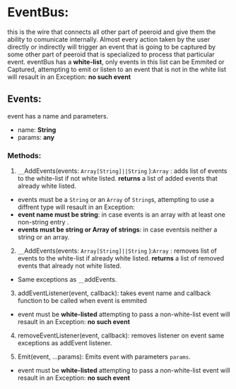 # EventBus:
this is the wire that connects all other part of peeroid and give them the ability to comunicate internally.
Almost every  action taken by the user directly or indirectly will trigger an event that is going to be captured by some other part of peeroid that is specialized to process that particular event.
eventBus has a **white-list**, only events in this list can be Emmited or Captured, attempting to emit or listen to an event that is not in the white list will resault in an Exception: **no such event**

## Events:
event has a name and parameters.
- name: **String**
- params: **any**

### Methods:
1. `__`AddEvents(events: `Array[String]||String` ):`Array`  :
adds list of events to the white-list if not white listed.
**returns** a list of added events that already white listed.
- events must be a `String` or an `Array` of `String`s, attempting to use a diffrent type will resault in an Exception: 
- **event name must be string**: in case events is an array with at least one non-string entry .
- **events must be string or Array of strings**: in case eventsis  neither a string or an array.

2. `__`AddEvents(events: `Array[String]||String` ):`Array`  :
removes list of events to the white-list if already white listed.
**returns** a list of removed events that already not white listed.
- Same exceptions as `__`addEvents.

3. addEventListener(event, callback):
takes event name and callback function to be called when event is emmited
- event must be **white-listed** attempting to pass a non-white-list event will resault in an Exception: **no such event**

4. removeEventListener(event, callback):
removes listener on event
same exceptions as addEvent listener.

5. Emit(event, ...params):
Emits event with parameters `params`.
- event must be **white-listed** attempting to pass a non-white-list event will resault in an Exception: **no such event**
